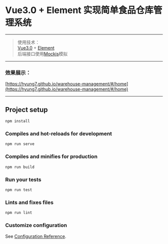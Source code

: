 # Vue3.0 + Element 实现简单食品仓库管理系统

---
>使用技术：   
[Vue3.0](https://cn.vuejs.org) + [Element](https://element.eleme.cn/#/zh-CN)   
后端接口使用[Mockjs](http://mockjs.com)模拟

---
### 效果展示：  
[https://hyung7.github.io/warehouse-management/#/home](https://hyung7.github.io/warehouse-management/#/home) 

---
## Project setup
```
npm install
```

### Compiles and hot-reloads for development
```
npm run serve
```

### Compiles and minifies for production
```
npm run build
```

### Run your tests
```
npm run test
```

### Lints and fixes files
```
npm run lint
```

### Customize configuration
See [Configuration Reference](https://cli.vuejs.org/config/).
